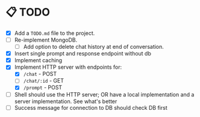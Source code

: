 # 📋 TODO

- [x] Add a `TODO.md` file to the project.
- [ ] Re-implement MongoDB.
  - [ ] Add option to delete chat history at end of conversation.
- [x] Insert single prompt and response endpoint without db
- [x] Implement caching
- [x] Implement HTTP server with endpoints for:
  - [x] `/chat` - POST
  - [ ] `/chat/:id` - GET
  - [x] `/prompt` - POST
- [ ] Shell should use the HTTP server; OR have a local implementation and a server implementation. See what's better
- [ ] Success message for connection to DB should check DB first